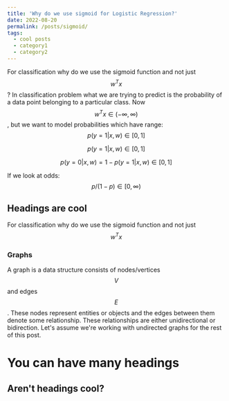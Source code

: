 ```yaml
---
title: 'Why do we use sigmoid for Logistic Regression?'
date: 2022-08-20
permalink: /posts/sigmoid/
tags:
  - cool posts
  - category1
  - category2
---
```


For classification why do we use the sigmoid function and not just $$w^T x$$ ? 
In classification problem what we are trying to predict is the probability of a data point belonging to a particular class. Now $$w^T x \in (-\infty, \infty)$$, but we want to model probabilities which have range: $$ p(y=1|x,w) \in [0,1]$$

$$
\begin{equation}
    p(y=1|x,w) \in [0,1]
\end{equation}
$$

$$
\begin{equation}
    p(y=0|x,w) = 1-p(y=1|x,w) \in [0,1]
\end{equation}
$$

If we look at odds: $$p/(1-p) \in [0, \infty)$$
## Headings are cool
For classification why do we use the sigmoid function and not just $$w^T x$$ 

### Graphs 

A graph is a data structure consists of nodes/vertices $$V$$ and edges $$E$$. These nodes represent entities or objects and the edges between them denote some relationship. These relationships are either unidirectional or bidirection. Let's assume we're working with undirected graphs for the rest of this post. 


You can have many headings
======

Aren't headings cool?
------
